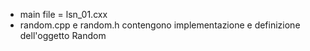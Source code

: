 - main file = lsn_01.cxx
- random.cpp e random.h contengono implementazione e definizione dell'oggetto Random
